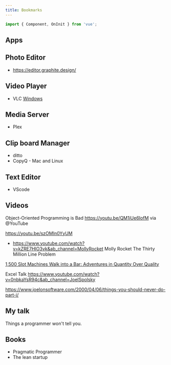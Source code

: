 ```yaml
---
title: Bookmarks
---
```



```js
import { Component, OnInit } from 'vue';

```




## Apps

## Photo Editor

- https://editor.graphite.design/

## Video Player

- VLC [Windows](https://ninite.com)

## Media Server

- Plex


## Clip board Manager
 - ditto
 - CopyQ - Mac and Linux

## Text Editor

- VScode


## Videos

Object-Oriented Programming is Bad https://youtu.be/QM1iUe6IofM via @YouTube 

https://youtu.be/szOMIn0YyUM


- https://www.youtube.com/watch?v=kZRE7HIO3vk&ab_channel=MollyRocket
Molly Rocket
The Thirty Million Line Problem 

[1,500 Slot Machines Walk into a Bar: Adventures in Quantity Over Quality](https://www.youtube.com/watch?v=E8Lhqri8tZk&ab_channel=GDC)


Excel Talk
https://www.youtube.com/watch?v=0nbkaYsR94c&ab_channel=JoelSpolsky


https://www.joelonsoftware.com/2000/04/06/things-you-should-never-do-part-i/

## My talk

Things a programmer won't tell you.



## Books
- Pragmatic Programmer
- The lean startup




